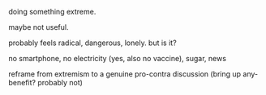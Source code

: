 doing something extreme.

maybe not useful.

probably feels radical, dangerous, lonely. but is it? 

no smartphone, no electricity (yes, also no vaccine), sugar, news

reframe from extremism to a genuine pro-contra discussion (bring up any-benefit? probably not)
